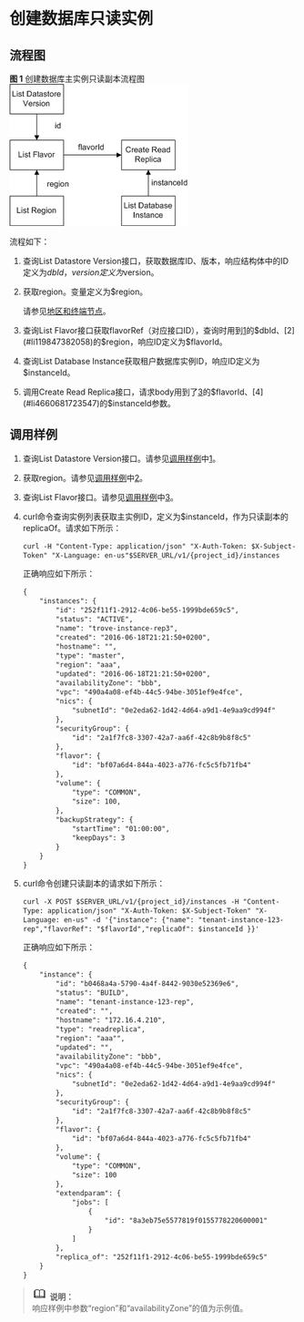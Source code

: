 # 创建数据库只读实例<a name="zh-cn_topic_0032450201"></a>

## 流程图<a name="section74711752151811"></a>

**图 1**  创建数据库主实例只读副本流程图<a name="fig461580562312"></a>  
![](figures/创建数据库主实例只读副本流程图.png "创建数据库主实例只读副本流程图")

流程如下：

1.  <a name="li2045593523322"></a>查询List Datastore Version接口，获取数据库ID、版本，响应结构体中的ID定义为$dbId，version定义为$version。
2.  <a name="li119847382058"></a>获取region。变量定义为$region。

    请参见[地区和终端节点](http://developer.huaweicloud.com/endpoint)。

3.  <a name="li28487351"></a>查询List Flavor接口获取flavorRef（对应接口ID），查询时用到[1](#li2045593523322)的$dbId、[2](#li119847382058)的$region，响应ID定义为$flavorId。
4.  <a name="li4660681723547"></a>查询List Database Instance获取租户数据库实例ID，响应ID定义为$instanceId。
5.  调用Create Read Replica接口，请求body用到了[3](#li28487351)的$flavorId、[4](#li4660681723547)的$instanceId参数。

## 调用样例<a name="section15722181901812"></a>

1.  查询List Datastore Version接口。请参见[调用样例](创建数据库单实例.md#section191181639185213)中[1](创建数据库单实例.md#li25441382)。
2.  获取region。请参见[调用样例](创建数据库单实例.md#section191181639185213)中[2](创建数据库单实例.md#li952315819528)。
3.  查询List Flavor接口。请参见[调用样例](创建数据库单实例.md#section191181639185213)中[3](创建数据库单实例.md#li11317154)。
4.  curl命令查询实例列表获取主实例ID，定义为$instanceId，作为只读副本的replicaOf。请求如下所示：

    ```
    curl -H "Content-Type: application/json" "X-Auth-Token: $X-Subject-Token" "X-Language: en-us"$SERVER_URL/v1/{project_id}/instances
    ```

    正确响应如下所示：

    ```
    {
        "instances": {
            "id": "252f11f1-2912-4c06-be55-1999bde659c5",
            "status": "ACTIVE",
            "name": "trove-instance-rep3",
            "created": "2016-06-18T21:21:50+0200",
            "hostname": "",
            "type": "master",
            "region": "aaa",
            "updated": "2016-06-18T21:21:50+0200",
            "availabilityZone": "bbb",
            "vpc": "490a4a08-ef4b-44c5-94be-3051ef9e4fce",
            "nics": {
                "subnetId": "0e2eda62-1d42-4d64-a9d1-4e9aa9cd994f"
            },
            "securityGroup": {
                "id": "2a1f7fc8-3307-42a7-aa6f-42c8b9b8f8c5"
            },
            "flavor": {
                "id": "bf07a6d4-844a-4023-a776-fc5c5fb71fb4"
            },
            "volume": {
                "type": "COMMON",
                "size": 100,
            },
            "backupStrategy": {
                "startTime": "01:00:00",
                "keepDays": 3
            }
        }
    }
    ```

5.  curl命令创建只读副本的请求如下所示：

    ```
    curl -X POST $SERVER_URL/v1/{project_id}/instances -H "Content-Type: application/json" "X-Auth-Token: $X-Subject-Token" "X-Language: en-us" -d '{"instance": {"name": "tenant-instance-123-rep","flavorRef": "$flavorId","replicaOf": $instanceId }}'
    ```

    正确响应如下所示：

    ```
    {
        "instance": {
            "id": "b0468a4a-5790-4a4f-8442-9030e52369e6",
            "status": "BUILD",
            "name": "tenant-instance-123-rep",
            "created": "",
            "hostname": "172.16.4.210",
            "type": "readreplica",
            "region": "aaa"",
            "updated": "",
            "availabilityZone": "bbb",
            "vpc": "490a4a08-ef4b-44c5-94be-3051ef9e4fce",
            "nics": {
                "subnetId": "0e2eda62-1d42-4d64-a9d1-4e9aa9cd994f"
            },
            "securityGroup": {
                "id": "2a1f7fc8-3307-42a7-aa6f-42c8b9b8f8c5"
            },
            "flavor": {
                "id": "bf07a6d4-844a-4023-a776-fc5c5fb71fb4"
            },
            "volume": {
                "type": "COMMON",
                "size": 100
            },
            "extendparam": {
                "jobs": [
                    {
                        "id": "8a3eb75e5577819f0155778220600001"
                    }
                ]
            },
            "replica_of": "252f11f1-2912-4c06-be55-1999bde659c5"
        }
    }
    
    ```


>![](public_sys-resources/icon-note.gif) **说明：**   
>响应样例中参数“region”和“availabilityZone”的值为示例值。  

